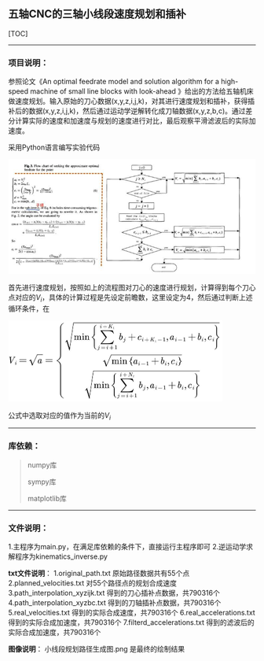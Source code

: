 ## 五轴CNC的三轴小线段速度规划和插补

[TOC]

---

### 项目说明：

参照论文《An optimal feedrate model and solution algorithm for a high-speed machine of small line blocks with look-ahead 》给出的方法给五轴机床做速度规划。输入原始的刀心数据(x,y,z,i,j,k)，对其进行速度规划和插补，获得插补后的数据(x,y,z,i,j,k)，然后通过运动学逆解转化成刀轴数据(x,y,z,b,c)。通过差分计算实际的速度和加速度与规划的速度进行对比，最后观察平滑滤波后的实际加速度。

采用Python语言编写实验代码

![img](readme.assets/clip_image002.jpg)

首先进行速度规划，按照如上的流程图对刀心的速度进行规划，计算得到每个刀心点对应的$V_i$，具体的计算过程是先设定前瞻数，这里设定为4，然后通过判断上述循环条件，在

<img src="readme.assets/formula.jpg" alt="formula" style="zoom:50%;" />

公式中选取对应的值作为当前的$V_i$

---

### 库依赖：

>numpy库
>
>sympy库
>
>matplotlib库

---

### 文件说明：

1.主程序为main.py，在满足库依赖的条件下，直接运行主程序即可
2.逆运动学求解程序为kinematics_inverse.py

**txt文件说明**：
1.original_path.txt                 原始路径数据共有55个点
2.planned_velocities.txt            对55个路径点的规划合成速度
3.path_interpolation_xyzijk.txt     得到的刀心插补点数据，共790316个
4.path_interpolation_xyzbc.txt      得到的刀轴插补点数据，共790316个 
5.real_velocities.txt               得到的实际合成速度，共790316个
6.real_accelerations.txt            得到的实际合成加速度，共790316个
7.filterd_accelerations.txt         得到的滤波后的实际合成加速度，共790316个

**图像说明**：
小线段规划路径生成图.png  是最终的绘制结果
